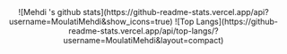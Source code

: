 <div align="center">
![Mehdi 's github stats](https://github-readme-stats.vercel.app/api?username=MoulatiMehdi&show_icons=true)    
![Top Langs](https://github-readme-stats.vercel.app/api/top-langs/?username=MoulatiMehdi&layout=compact)
 </div>
